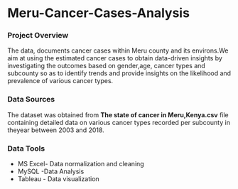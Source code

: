 # Meru-Cancer-Cases-Analysis

### Project Overview 

The data, documents cancer cases within Meru county and its environs.We aim at using the estimated cancer cases to obtain data-driven insights by investigating the outcomes based on gender,age, cancer types and subcounty so as to identify trends and provide insights on the likelihood and prevalence of various cancer types.

### Data Sources
The dataset was obtained from **The state of cancer in Meru,Kenya.csv** file containing detailed data on various cancer types recorded per subcounty in theyear between 2003 and 2018.

### Data Tools
- MS Excel- Data normalization and cleaning
- MySQL -Data Analysis
- Tableau - Data visualization 
